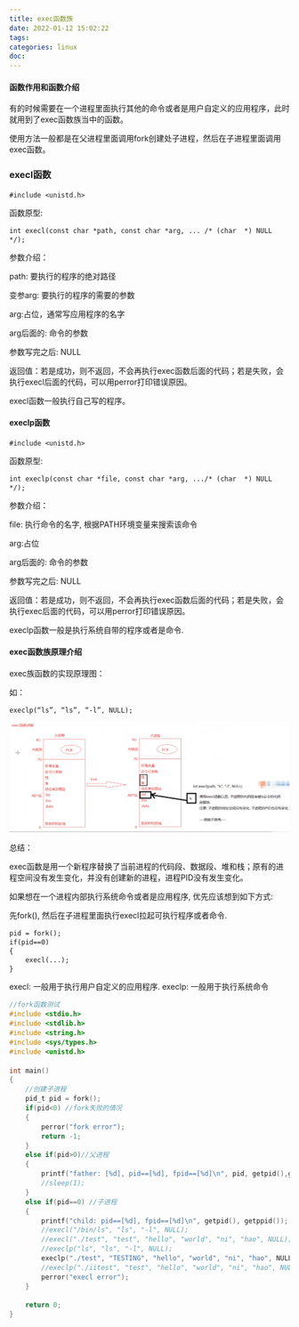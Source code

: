 ```yaml
---
title: exec函数族
date: 2022-01-12 15:02:22
tags:
categories: linux
doc:
---
```


#### 函数作用和函数介绍   

  有的时候需要在一个进程里面执行其他的命令或者是用户自定义的应用程序，此时就用到了exec函数族当中的函数。

使用方法一般都是在父进程里面调用fork创建处子进程，然后在子进程里面调用exec函数。

### execl函数

```
#include <unistd.h>
```

函数原型: 

```
int execl(const char *path, const char *arg, ... /* (char  *) NULL */);
```

参数介绍：

path: 要执行的程序的绝对路径

变参arg: 要执行的程序的需要的参数

arg:占位，通常写应用程序的名字

arg后面的: 命令的参数

参数写完之后: NULL

返回值：若是成功，则不返回，不会再执行exec函数后面的代码；若是失败，会执行execl后面的代码，可以用perror打印错误原因。

execl函数一般执行自己写的程序。

 

#### execlp函数

```
#include <unistd.h>
```

函数原型: 

```
int execlp(const char *file, const char *arg, .../* (char  *) NULL */);
```

参数介绍：

file: 执行命令的名字, 根据PATH环境变量来搜索该命令

arg:占位

arg后面的: 命令的参数

参数写完之后: NULL

返回值：若是成功，则不返回，不会再执行exec函数后面的代码；若是失败，会执行exec后面的代码，可以用perror打印错误原因。

execlp函数一般是执行系统自带的程序或者是命令.

#### exec函数族原理介绍  

exec族函数的实现原理图：

 如：

```
execlp(“ls”, “ls”, “-l”, NULL);
```

![image-20220112151630526](/images/javawz/image-20220112151630526.png)

总结：

exec函数是用一个新程序替换了当前进程的代码段、数据段、堆和栈；原有的进程空间没有发生变化，并没有创建新的进程，进程PID没有发生变化。



如果想在一个进程内部执行系统命令或者是应用程序, 优先应该想到如下方式:

先fork(), 然后在子进程里面执行execl拉起可执行程序或者命令.

```
pid = fork();
if(pid==0)
{
	execl(...);
}
```

execl: 一般用于执行用户自定义的应用程序.
execlp: 一般用于执行系统命令

```c
//fork函数测试
#include <stdio.h>
#include <stdlib.h>
#include <string.h>
#include <sys/types.h>
#include <unistd.h>

int main()
{
	//创建子进程
	pid_t pid = fork();
	if(pid<0) //fork失败的情况
	{
		perror("fork error");
		return -1;
	}
	else if(pid>0)//父进程
	{
		printf("father: [%d], pid==[%d], fpid==[%d]\n", pid, getpid(),getppid());
		//sleep(1);
	}
	else if(pid==0) //子进程
	{
		printf("child: pid==[%d], fpid==[%d]\n", getpid(), getppid());
		//execl("/bin/ls", "ls", "-l", NULL);
		//execl("./test", "test", "hello", "world", "ni", "hao", NULL);
		//execlp("ls", "ls", "-l", NULL);
		execlp("./test", "TESTING", "hello", "world", "ni", "hao", NULL);
		//execlp("./iitest", "test", "hello", "world", "ni", "hao", NULL);
		perror("execl error");
	}
	
	return 0;
}

```

